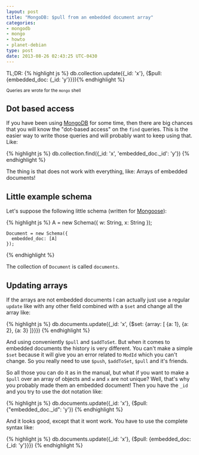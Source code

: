 ```yaml
---
layout: post
title: "MongoDB: $pull from an embedded document array"
categories:
- mongodb
- mongo
- howto
- planet-debian
type: post
date: 2013-08-26 02:43:25 UTC-0430
---
```

TL;DR: 
{% highlight js %}
    db.collection.update({_id: 'x'}, {$pull: {embedded_doc: {_id: 'y'}}}){% endhighlight %}

<small>Queries are wrote for the `mongo` shell</small>

Dot based access
----------------
If you have been using [MongoDB](http://mongodb.org) for some time, then there are big chances that you will know the "dot-based access" on the `find` queries. This is the easier way to write those queries and will probably want to keep using that. Like:

{% highlight js %}
    db.collection.find({_id: 'x', 'embedded_doc._id': 'y'})
{% endhighlight %}

The thing is that does not work with everything, like: Arrays of embedded documents!

Little example schema
---------------------
Let's suppose the following little schema (written for [Mongoose](http://mongoosejs.com)):

{% highlight js %}
    A = new Schema({
      w: String,
      x: String
    });

    Document = new Schema({
      embedded_doc: [A]
    });
{% endhighlight %}

The collection of `Document` is called `documents`.

Updating arrays
---------------
If the arrays are not embedded documents I can actually just use a regular `update` like with any other field combined with a `$set` and change all the array like:

{% highlight js %}
    db.documents.update({_id: 'x', {$set: {array: [
      {a: 1}, 
      {a: 2}, 
      {a: 3}
    ]}}})
{% endhighlight %}

And using conveniently `$pull` and `$addToSet`. But when it comes to embedded documents the history is very different. You can't make a simple `$set` because it will give you an error related to `ModId` which you can't change. So you really need to use `$push`, `$addToSet`, `$pull` and it's friends.

So all those you can do it as in the manual, but what if you want to make a `$pull` over an array of objects and `w` and `x` are not unique? Well, that's why you probably made them an embedded document! Then you have the `_id` and you try to use the dot notation like:

{% highlight js %}
    db.documents.update({_id: 'x'}, {$pull: {"embedded_doc._id": 'y'})
{% endhighlight %}

And it looks good, except that it wont work. You have to use the complete syntax like:

{% highlight js %}
    db.documents.update({_id: 'x'}, {$pull: {embedded_doc: {_id: 'y'}}})
{% endhighlight %}
